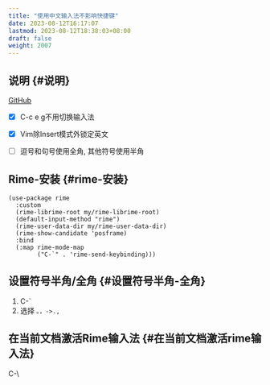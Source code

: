 ```yaml
---
title: "使用中文输入法不影响快捷键"
date: 2023-08-12T16:17:07
lastmod: 2023-08-12T18:38:03+08:00
draft: false
weight: 2007
---
```


## 说明 {#说明}

[GitHub](https://github.com/DogLooksGood/emacs-rime) <br/>

-   [X] C-c e g不用切换输入法 <br/>
-   [X] Vim除Insert模式外锁定英文 <br/>
-   [ ] 逗号和句号使用全角, 其他符号使用半角 <br/>


## Rime-安装 {#rime-安装}

```elisp
(use-package rime
  :custom
  (rime-librime-root my/rime-librime-root)
  (default-input-method "rime")
  (rime-user-data-dir my/rime-user-data-dir)
  (rime-show-candidate 'posframe)
  :bind
  (:map rime-mode-map
        ("C-`" . 'rime-send-keybinding)))
```


## 设置符号半角/全角 {#设置符号半角-全角}

1.  C-\` <br/>
2.  选择 `。，->.,` <br/>


## 在当前文档激活Rime输入法 {#在当前文档激活rime输入法}

C-\\ <br/>

